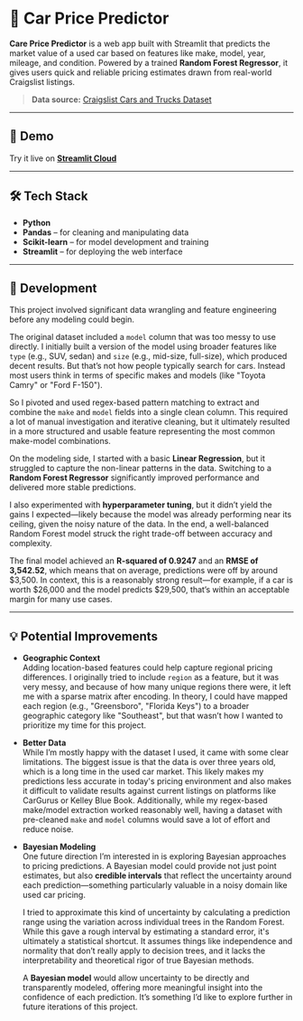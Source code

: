 # 🚗 Car Price Predictor

**Care Price Predictor** is a web app built with Streamlit that predicts the market value of a used car based on features like make, model, year, mileage, and condition. Powered by a trained **Random Forest Regressor**, it gives users quick and reliable pricing estimates drawn from real-world Craigslist listings.

> **Data source:** [Craigslist Cars and Trucks Dataset](https://www.kaggle.com/datasets/austinreese/craigslist-carstrucks-data)

---

## 🚀 Demo

Try it live on **[Streamlit Cloud](https://carvaluepredictor.streamlit.app/)**  

---

## 🛠️ Tech Stack

- **Python**
- **Pandas** – for cleaning and manipulating data
- **Scikit-learn** – for model development and training
- **Streamlit** – for deploying the web interface

---

## 🧪 Development

This project involved significant data wrangling and feature engineering before any modeling could begin.

The original dataset included a `model` column that was too messy to use directly. I initially built a version of the model using broader features like `type` (e.g., SUV, sedan) and `size` (e.g., mid-size, full-size), which produced decent results. But that’s not how people typically search for cars. Instead most users think in terms of specific makes and models (like "Toyota Camry" or "Ford F-150").

So I pivoted and used regex-based pattern matching to extract and combine the `make` and `model` fields into a single clean column. This required a lot of manual investigation and iterative cleaning, but it ultimately resulted in a more structured and usable feature representing the most common make-model combinations.

On the modeling side, I started with a basic **Linear Regression**, but it struggled to capture the non-linear patterns in the data. Switching to a **Random Forest Regressor** significantly improved performance and delivered more stable predictions.

I also experimented with **hyperparameter tuning**, but it didn’t yield the gains I expected—likely because the model was already performing near its ceiling, given the noisy nature of the data. In the end, a well-balanced Random Forest model struck the right trade-off between accuracy and complexity.

The final model achieved an **R-squared of 0.9247** and an **RMSE of 3,542.52**, which means that on average, predictions were off by around $3,500. In context, this is a reasonably strong result—for example, if a car is worth $26,000 and the model predicts $29,500, that’s within an acceptable margin for many use cases.


---

## 💡 Potential Improvements

- **Geographic Context**  
  Adding location-based features could help capture regional pricing differences. I originally tried to include `region` as a feature, but it was very messy, and because of how many unique regions there were, it left me with a sparse matrix after encoding. In theory, I could have mapped each region (e.g., "Greensboro", "Florida Keys") to a broader geographic category like "Southeast", but that wasn’t how I wanted to prioritize my time for this project.

- **Better Data**  
  While I’m mostly happy with the dataset I used, it came with some clear limitations. The biggest issue is that the data is over three years old, which is a long time in the used car market. This likely makes my predictions less accurate in today's pricing environment and also makes it difficult to validate results against current listings on platforms like CarGurus or Kelley Blue Book. Additionally, while my regex-based make/model extraction worked reasonably well, having a dataset with pre-cleaned `make` and `model` columns would save a lot of effort and reduce noise.

- **Bayesian Modeling**  
  One future direction I’m interested in is exploring Bayesian approaches to pricing predictions. A Bayesian model could provide not just point estimates, but also **credible intervals** that reflect the uncertainty around each prediction—something particularly valuable in a noisy domain like used car pricing.

  I tried to approximate this kind of uncertainty by calculating a prediction range using the variation across individual trees in the Random Forest. While this gave a rough interval by estimating a standard error, it's ultimately a statistical shortcut. It assumes things like independence and normality that don’t really apply to decision trees, and it lacks the interpretability and theoretical rigor of true Bayesian methods.

  A **Bayesian model** would allow uncertainty to be directly and transparently modeled, offering more meaningful insight into the confidence of each prediction. It’s something I’d like to explore further in future iterations of this project.



